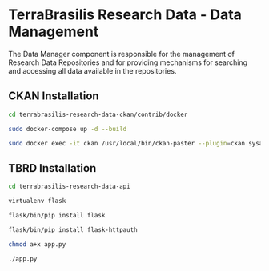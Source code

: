 # TerraBrasilis Research Data - Data Management
The Data Manager component is responsible for the management of Research Data Repositories and for providing mechanisms for searching and accessing all data available in the repositories.

CKAN Installation
------------
```sh
cd terrabrasilis-research-data-ckan/contrib/docker

sudo docker-compose up -d --build

sudo docker exec -it ckan /usr/local/bin/ckan-paster --plugin=ckan sysadmin -c /etc/ckan/production.ini add ckanadmin
```

TBRD Installation
------------
```sh
cd terrabrasilis-research-data-api

virtualenv flask

flask/bin/pip install flask

flask/bin/pip install flask-httpauth

chmod a+x app.py

./app.py
```
